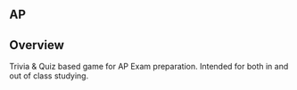AP 
---
## Overview
Trivia & Quiz based game for AP Exam preparation. Intended for both in and out of class studying.

